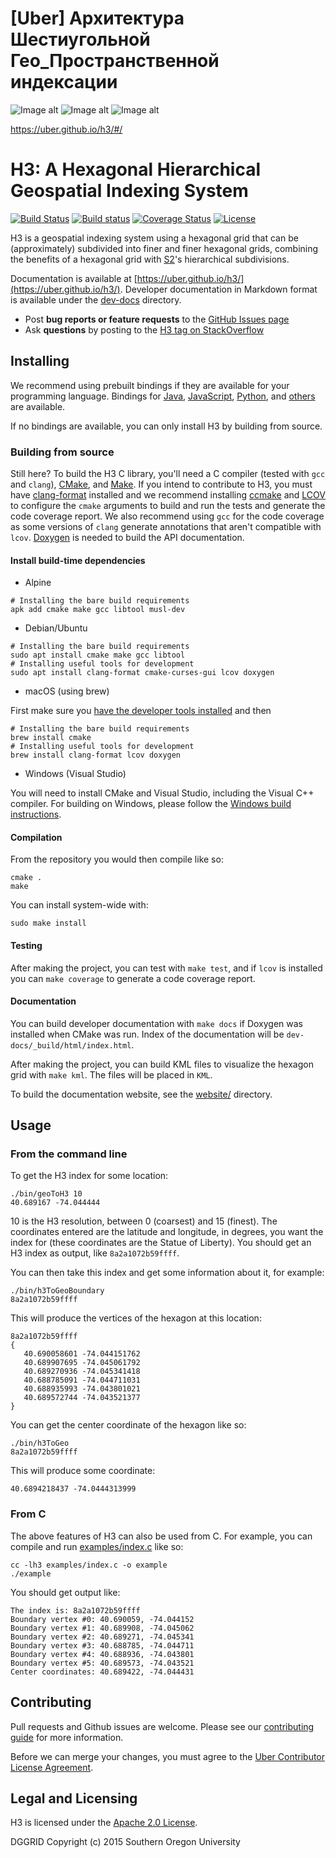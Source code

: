 # [Uber] Архитектура Шестиугольной  Гео_Пространственной индексации
![Image alt](http://eng.uber.com/wp-content/uploads/2018/06/image12.png) 
![Image alt](https://pbs.twimg.com/media/DUaev2xVoAAMUCB.jpg) 
![Image alt](https://eng.uber.com/wp-content/uploads/2018/06/image14-1.png) 

https://uber.github.io/h3/#/

# H3: A Hexagonal Hierarchical Geospatial Indexing System

[![Build Status](https://travis-ci.org/uber/h3.svg?branch=master)](https://travis-ci.org/uber/h3)
[![Build status](https://ci.appveyor.com/api/projects/status/61431y4sc5w0tsuk/branch/master?svg=true)](https://ci.appveyor.com/project/IsaacBrodsky/h3/branch/master)
[![Coverage Status](https://coveralls.io/repos/github/uber/h3/badge.svg?branch=master)](https://coveralls.io/github/uber/h3?branch=master)
[![License](https://img.shields.io/badge/License-Apache%202.0-blue.svg)](LICENSE)

H3 is a geospatial indexing system using a hexagonal grid that can be (approximately) subdivided into finer and finer hexagonal grids, combining the benefits of a hexagonal grid with [S2](https://code.google.com/archive/p/s2-geometry-library/)'s hierarchical subdivisions.

Documentation is available at [https://uber.github.io/h3/](https://uber.github.io/h3/). Developer documentation in Markdown format is available under the [dev-docs](./dev-docs/) directory.

 * Post **bug reports or feature requests** to the [GitHub Issues page](https://github.com/uber/h3/issues)
 * Ask **questions** by posting to the [H3 tag on StackOverflow](https://stackoverflow.com/questions/tagged/h3)

## Installing

We recommend using prebuilt bindings if they are available for your programming language. Bindings for [Java](https://github.com/uber/h3-java), [JavaScript](https://github.com/uber/h3-js), [Python](https://github.com/uber/h3-py), and [others](https://uber.github.io/h3/#/documentation/community/bindings) are available.

If no bindings are available, you can only install H3 by building from source.

### Building from source

Still here? To build the H3 C library, you'll need a C compiler (tested with `gcc` and `clang`), [CMake](https://cmake.org/), and [Make](https://www.gnu.org/software/make/). If you intend to contribute to H3, you must have [clang-format](https://clang.llvm.org/docs/ClangFormat.html) installed and we recommend installing [ccmake](https://cmake.org/cmake/help/v3.0/manual/ccmake.1.html) and [LCOV](http://ltp.sourceforge.net/coverage/lcov.php) to configure the `cmake` arguments to build and run the tests and generate the code coverage report. We also recommend using `gcc` for the code coverage as some versions of `clang` generate annotations that aren't compatible with `lcov`. [Doxygen](http://www.stack.nl/~dimitri/doxygen/) is needed to build the API documentation.

#### Install build-time dependencies

* Alpine 
```
# Installing the bare build requirements
apk add cmake make gcc libtool musl-dev
```

* Debian/Ubuntu

```
# Installing the bare build requirements
sudo apt install cmake make gcc libtool
# Installing useful tools for development
sudo apt install clang-format cmake-curses-gui lcov doxygen
```

* macOS (using brew)

First make sure you [have the developer tools installed](http://osxdaily.com/2014/02/12/install-command-line-tools-mac-os-x/) and then

```
# Installing the bare build requirements
brew install cmake
# Installing useful tools for development
brew install clang-format lcov doxygen
```

* Windows (Visual Studio)

You will need to install CMake and Visual Studio, including the Visual C++ compiler. For building on Windows, please follow the [Windows build instructions](dev-docs/build_windows.md).

#### Compilation

From the repository you would then compile like so:

```
cmake .
make
```

You can install system-wide with:

```
sudo make install
```

#### Testing

After making the project, you can test with `make test`, and if `lcov` is installed you can `make coverage` to generate a code coverage report.

#### Documentation

You can build developer documentation with `make docs` if Doxygen was installed when CMake was run. Index of the documentation will be `dev-docs/_build/html/index.html`.

After making the project, you can build KML files to visualize the hexagon grid with `make kml`. The files will be placed in `KML`.

To build the documentation website, see the [website/](./website/) directory.

## Usage

### From the command line

To get the H3 index for some location:

```
./bin/geoToH3 10
40.689167 -74.044444
```

10 is the H3 resolution, between 0 (coarsest) and 15 (finest). The coordinates entered are the latitude and longitude, in degrees, you want the index for (these coordinates are the Statue of Liberty).  You should get an H3 index as output, like `8a2a1072b59ffff`.

You can then take this index and get some information about it, for example:

```
./bin/h3ToGeoBoundary
8a2a1072b59ffff
```

This will produce the vertices of the hexagon at this location:

```
8a2a1072b59ffff
{
   40.690058601 -74.044151762
   40.689907695 -74.045061792
   40.689270936 -74.045341418
   40.688785091 -74.044711031
   40.688935993 -74.043801021
   40.689572744 -74.043521377
}
```

You can get the center coordinate of the hexagon like so:

```
./bin/h3ToGeo
8a2a1072b59ffff
```

This will produce some coordinate:

```
40.6894218437 -74.0444313999
```

### From C

The above features of H3 can also be used from C. For example, you can compile and run [examples/index.c](./examples/index.c) like so:

```
cc -lh3 examples/index.c -o example
./example
```

You should get output like:

```
The index is: 8a2a1072b59ffff
Boundary vertex #0: 40.690059, -74.044152
Boundary vertex #1: 40.689908, -74.045062
Boundary vertex #2: 40.689271, -74.045341
Boundary vertex #3: 40.688785, -74.044711
Boundary vertex #4: 40.688936, -74.043801
Boundary vertex #5: 40.689573, -74.043521
Center coordinates: 40.689422, -74.044431
```

## Contributing

Pull requests and Github issues are welcome. Please see our [contributing guide](./CONTRIBUTING.md) for more information.

Before we can merge your changes, you must agree to the [Uber Contributor License Agreement](https://cla-assistant.io/uber/h3).

## Legal and Licensing

H3 is licensed under the [Apache 2.0 License](./LICENSE).

DGGRID
Copyright (c) 2015 Southern Oregon University
